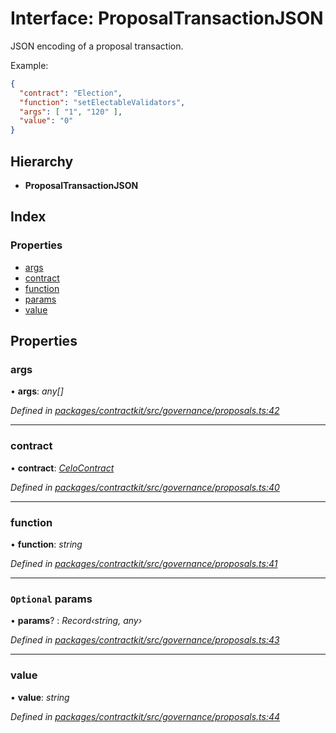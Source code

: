 # Interface: ProposalTransactionJSON

JSON encoding of a proposal transaction.

Example:
```json
{
  "contract": "Election",
  "function": "setElectableValidators",
  "args": [ "1", "120" ],
  "value": "0"
}
```

## Hierarchy

* **ProposalTransactionJSON**

## Index

### Properties

* [args](_contractkit_src_governance_proposals_.proposaltransactionjson.md#args)
* [contract](_contractkit_src_governance_proposals_.proposaltransactionjson.md#contract)
* [function](_contractkit_src_governance_proposals_.proposaltransactionjson.md#function)
* [params](_contractkit_src_governance_proposals_.proposaltransactionjson.md#optional-params)
* [value](_contractkit_src_governance_proposals_.proposaltransactionjson.md#value)

## Properties

###  args

• **args**: *any[]*

*Defined in [packages/contractkit/src/governance/proposals.ts:42](https://github.com/celo-org/celo-monorepo/blob/master/packages/contractkit/src/governance/proposals.ts#L42)*

___

###  contract

• **contract**: *[CeloContract](../enums/_contractkit_src_base_.celocontract.md)*

*Defined in [packages/contractkit/src/governance/proposals.ts:40](https://github.com/celo-org/celo-monorepo/blob/master/packages/contractkit/src/governance/proposals.ts#L40)*

___

###  function

• **function**: *string*

*Defined in [packages/contractkit/src/governance/proposals.ts:41](https://github.com/celo-org/celo-monorepo/blob/master/packages/contractkit/src/governance/proposals.ts#L41)*

___

### `Optional` params

• **params**? : *Record‹string, any›*

*Defined in [packages/contractkit/src/governance/proposals.ts:43](https://github.com/celo-org/celo-monorepo/blob/master/packages/contractkit/src/governance/proposals.ts#L43)*

___

###  value

• **value**: *string*

*Defined in [packages/contractkit/src/governance/proposals.ts:44](https://github.com/celo-org/celo-monorepo/blob/master/packages/contractkit/src/governance/proposals.ts#L44)*
